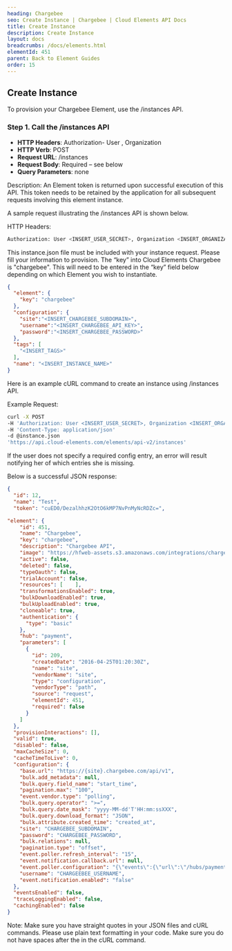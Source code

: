 ```yaml
---
heading: Chargebee
seo: Create Instance | Chargebee | Cloud Elements API Docs
title: Create Instance
description: Create Instance
layout: docs
breadcrumbs: /docs/elements.html
elementId: 451
parent: Back to Element Guides
order: 15
---
```


## Create Instance

To provision your Chargebee Element, use the /instances API.

### Step 1. Call the /instances API

* __HTTP Headers__: Authorization- User <user secret>, Organization <organization secret>
* __HTTP Verb__: POST
* __Request URL__: /instances
* __Request Body__: Required – see below
* __Query Parameters__: none

Description: An Element token is returned upon successful execution of this API. This token needs to be retained by the application for all subsequent requests involving this element instance.

A sample request illustrating the /instances API is shown below.

HTTP Headers:

```bash
Authorization: User <INSERT_USER_SECRET>, Organization <INSERT_ORGANIZATION_SECRET>

```
This instance.json file must be included with your instance request.  Please fill your information to provision.  The “key” into Cloud Elements Chargebee is "chargebee".  This will need to be entered in the “key” field below depending on which Element you wish to instantiate.

```json
{
  "element": {
    "key": "chargebee"
  },
  "configuration": {
    "site":"<INSERT_CHARGEBEE_SUBDOMAIN>",
    "username":"<INSERT_CHARGEBEE_API_KEY>",
    "password":"<INSERT_CHARGEBEE_PASSWORD>"
  },
  "tags": [
    "<INSERT_TAGS>"
  ],
  "name": "<INSERT_INSTANCE_NAME>"
}
```

Here is an example cURL command to create an instance using /instances API.

Example Request:

```bash
curl -X POST
-H 'Authorization: User <INSERT_USER_SECRET>, Organization <INSERT_ORGANIZATION_SECRET>'
-H 'Content-Type: application/json'
-d @instance.json
'https://api.cloud-elements.com/elements/api-v2/instances'
```

If the user does not specify a required config entry, an error will result notifying her of which entries she is missing.

Below is a successful JSON response:

```json
{
  "id": 12,
  "name": "Test",
  "token": "cuED0/DezalhhzK2OtO6kMP7NvPnMyNcRDZc=",

"element": {
    "id": 451,
    "name": "Chargebee",
    "key": "chargebee",
    "description": "Chargebee API",
    "image": "https://hfweb-assets.s3.amazonaws.com/integrations/chargebee.png",
    "active": false,
    "deleted": false,
    "typeOauth": false,
    "trialAccount": false,
    "resources": [    ],
    "transformationsEnabled": true,
    "bulkDownloadEnabled": true,
    "bulkUploadEnabled": true,
    "cloneable": true,
    "authentication": {
      "type": "basic"
    },
    "hub": "payment",
    "parameters": [
      {
        "id": 209,
        "createdDate": "2016-04-25T01:20:30Z",
        "name": "site",
        "vendorName": "site",
        "type": "configuration",
        "vendorType": "path",
        "source": "request",
        "elementId": 451,
        "required": false
      }
    ]
  },
  "provisionInteractions": [],
  "valid": true,
  "disabled": false,
  "maxCacheSize": 0,
  "cacheTimeToLive": 0,
  "configuration": {
    "base.url": "https://{site}.chargebee.com/api/v1",
    "bulk.add_metadata": null,
    "bulk.query.field_name": "start_time",
    "pagination.max": "100",
    "event.vendor.type": "polling",
    "bulk.query.operator": ">=",
    "bulk.query.date_mask": "yyyy-MM-dd'T'HH:mm:ssXXX",
    "bulk.query.download_format": "JSON",
    "bulk.attribute.created_time": "created_at",
    "site": "CHARGEBEE_SUBDOMAIN",
    "password": "CHARGEBEE_PASSWORD",
    "bulk.relations": null,
    "pagination.type": "offset",
    "event.poller.refresh_interval": "15",
    "event.notification.callback.url": null,
    "event.poller.configuration": "{\"events\":{\"url\":\"/hubs/payment/events?where=start_time='${epoch}'\",\"idField\":\"\"}}",
    "username": "CHARGEEBEE_USERNAME",
    "event.notification.enabled": "false"
  },
  "eventsEnabled": false,
  "traceLoggingEnabled": false,
  "cachingEnabled": false
}
```

Note:  Make sure you have straight quotes in your JSON files and cURL commands.  Please use plain text formatting in your code.  Make sure you do not have spaces after the in the cURL command.
